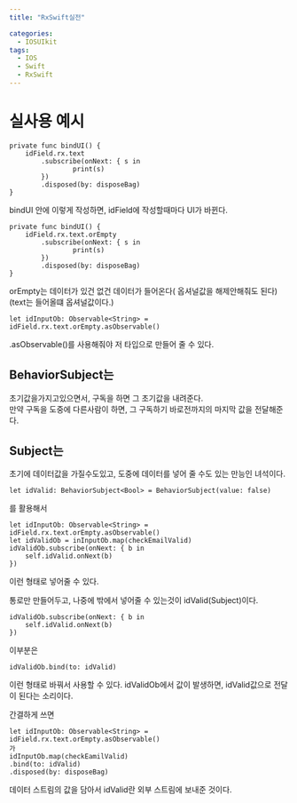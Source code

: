 ```yaml
---
title: "RxSwift실전"

categories:
  - IOSUIkit
tags:
  - IOS
  - Swift
  - RxSwift
---
```


# 실사용 예시

~~~
private func bindUI() {
    idField.rx.text
        .subscribe(onNext: { s in
                print(s)
        })
        .disposed(by: disposeBag)
}
~~~
bindUI 안에 이렇게 작성하면,
idField에 작성할때마다 UI가 바뀐다.

~~~
private func bindUI() {
    idField.rx.text.orEmpty
        .subscribe(onNext: { s in
                print(s)
        })
        .disposed(by: disposeBag)
}
~~~
orEmpty는 데이터가 있건 없건 데이터가 들어온다( 옵셔널값을 해제안해줘도 된다)(text는 들어올떄 옵셔널값이다.)

~~~
let idInputOb: Observable<String> = idField.rx.text.orEmpty.asObservable()
~~~
.asObservable()를 사용해줘야 저 타입으로 만들어 줄 수 있다.

## BehaviorSubject는
초기값을가지고있으면서, 구독을 하면 그 초기값을 내려준다.  
만약 구독을 도중에 다른사람이 하면, 그 구독하기 바로전까지의 마지막 값을 전달해준다.

## Subject는
초기에 데이터값을 가질수도있고,
도중에 데이터를 넣어 줄 수도 있는 
만능인 녀석이다.  

~~~
let idValid: BehaviorSubject<Bool> = BehaviorSubject(value: false)
~~~
를 활용해서
~~~
let idInputOb: Observable<String> = idField.rx.text.orEmpty.asObservable()
let idValidOb = inInputOb.map(checkEmailValid)
idValidOb.subscribe(onNext: { b in 
    self.idValid.onNext(b)
})
~~~
이런 형태로 넣어줄 수 있다. 

통로만 만들어두고, 나중에 밖에서 넣어줄 수 있는것이 idValid(Subject)이다.  
~~~
idValidOb.subscribe(onNext: { b in 
    self.idValid.onNext(b)
})
~~~
이부분은
~~~
idValidOb.bind(to: idValid)
~~~
이런 형태로 바꿔서 사용할 수 있다.
idValidOb에서 값이 발생하면, idValid값으로 전달이 된다는 소리이다.

간결하게 쓰면
~~~
let idInputOb: Observable<String> = idField.rx.text.orEmpty.asObservable()
가 
idInputOb.map(checkEamilValid)
.bind(to: idValid)
.disposed(by: disposeBag)
~~~
데이터 스트림의 값을 담아서 idValid란 외부 스트림에 보내준 것이다.
